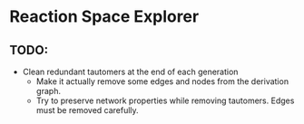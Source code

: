 # Reaction Space Explorer

## TODO:
* Clean redundant tautomers at the end of each generation
  * Make it actually remove some edges and nodes from the derivation graph.
  * Try to preserve network properties while removing tautomers. Edges must be removed carefully.
